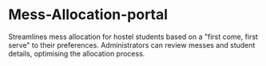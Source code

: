 # Mess-Allocation-portal
Streamlines mess allocation for hostel students based on a "first come, first serve" to their preferences. Administrators can review messes and student details, optimising the allocation process. 
